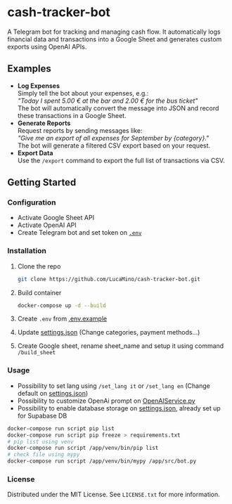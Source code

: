 # cash-tracker-bot
A Telegram bot for tracking and managing cash flow.
It automatically logs financial data and transactions into a Google Sheet and generates custom exports using OpenAI APIs.

## Examples
- **Log Expenses**  
  Simply tell the bot about your expenses, e.g.:  
  _"Today I spent 5.00 € at the bar and 2.00 € for the bus ticket"_  
  The bot will automatically convert the message into JSON and record these transactions in a Google Sheet.
- **Generate Reports**  
  Request reports by sending messages like:  
  _"Give me an export of all expenses for September by {category}."_  
  The bot will generate a filtered CSV export based on your request.
- **Export Data**  
  Use the `/export` command to export the full list of transactions via CSV.

<!-- GETTING STARTED -->
## Getting Started

### Configuration
- Activate Google Sheet API
- Activate OpenAI API
- Create Telegram bot and set token on [`.env`](src/.env.example)

### Installation
1. Clone the repo
   ```sh
   git clone https://github.com/LucaMino/cash-tracker-bot.git
   ```
2. Build container
   ```sh
   docker-compose up -d --build
   ```
3. Create `.env` from [.env.example](src/.env.example)

4. Update [settings.json](src/config/settings.json) (Change categories, payment methods...)

5. Create Google sheet, rename sheet_name and setup it using command `/build_sheet` 

<!-- USAGE -->
### Usage
- Possibility to set lang using `/set_lang it` or `/set_lang en` (Change default on [settings.json](src/config/settings.json))
- Possibility to customize OpenAi prompt on [OpenAIService.py](src/services/open_ai_service.py)
- Possibility to enable database storage on [settings.json](src/config/settings.json), already set up for Supabase DB

<!-- UTILS -->
```sh
docker-compose run script pip list
docker-compose run script pip freeze > requirements.txt
# pip list using venv
docker-compose run script /app/venv/bin/pip list
# check file using mypy
docker-compose run script /app/venv/bin/mypy /app/src/bot.py
```

<!-- LICENSE -->
### License

Distributed under the MIT License. See `LICENSE.txt` for more information.
